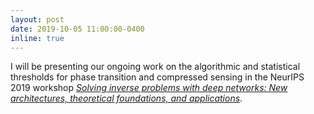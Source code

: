 ```yaml
---
layout: post
date: 2019-10-05 11:00:00-0400
inline: true
---
```


I will be presenting our ongoing work on the algorithmic and statistical thresholds for phase transition and compressed sensing  in the NeurIPS 2019 workshop [*Solving inverse problems with deep networks: New architectures, theoretical foundations, and applications*](https://deep-inverse.org/).
